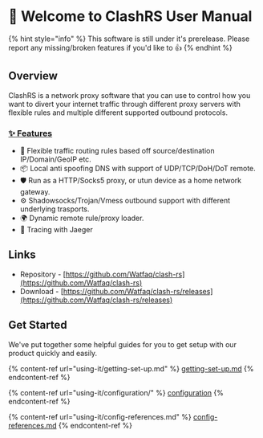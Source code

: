 # 👋 Welcome to ClashRS User Manual

{% hint style="info" %}
This software is still under it's prerelease. Please report any missing/broken features if you'd like to :thumbsup:
{% endhint %}

## Overview

ClashRS is a network proxy software that you can use to control how you want to divert your internet traffic through different proxy servers with flexible rules and multiple different supported outbound protocols.

### [✨ Features](https://github.com/Watfaq/clash-rs#-features) <a href="#user-content--features" id="user-content--features"></a>

* 🌈 Flexible traffic routing rules based off source/destination IP/Domain/GeoIP etc.
* 📦 Local anti spoofing DNS with support of UDP/TCP/DoH/DoT remote.
* 🛡 Run as a HTTP/Socks5 proxy, or utun device as a home network gateway.
* ⚙️ Shadowsocks/Trojan/Vmess outbound support with different underlying trasports.
* 🌍 Dynamic remote rule/proxy loader.
* 🎵 Tracing with Jaeger



## &#x20;Links

* Repository - [https://github.com/Watfaq/clash-rs](https://github.com/Watfaq/clash-rs)
* Download - [https://github.com/Watfaq/clash-rs/releases](https://github.com/Watfaq/clash-rs/releases)

## Get Started

We've put together some helpful guides for you to get setup with our product quickly and easily.

{% content-ref url="using-it/getting-set-up.md" %}
[getting-set-up.md](using-it/getting-set-up.md)
{% endcontent-ref %}

{% content-ref url="using-it/configuration/" %}
[configuration](using-it/configuration/)
{% endcontent-ref %}

{% content-ref url="using-it/config-references.md" %}
[config-references.md](using-it/config-references.md)
{% endcontent-ref %}
